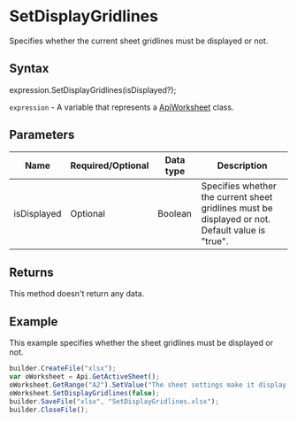 # SetDisplayGridlines

Specifies whether the current sheet gridlines must be displayed or not.

## Syntax

expression.SetDisplayGridlines(isDisplayed?);

`expression` - A variable that represents a [ApiWorksheet](../ApiWorksheet.md) class.

## Parameters

| **Name** | **Required/Optional** | **Data type** | **Description** |
| ------------- | ------------- | ------------- | ------------- |
| isDisplayed | Optional | Boolean | Specifies whether the current sheet gridlines must be displayed or not. Default value is "true". |

## Returns

This method doesn't return any data.

## Example

This example specifies whether the sheet gridlines must be displayed or not.

```javascript
builder.CreateFile("xlsx");
var oWorksheet = Api.GetActiveSheet();
oWorksheet.GetRange("A2").SetValue("The sheet settings make it display no gridlines");
oWorksheet.SetDisplayGridlines(false);
builder.SaveFile("xlsx", "SetDisplayGridlines.xlsx");
builder.CloseFile();
```